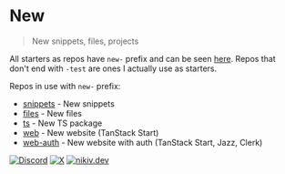 # New

> New snippets, files, projects

All starters as repos have `new-` prefix and can be seen [here](https://github.com/nikitavoloboev?tab=repositories&q=new-). Repos that don't end with `-test` are ones I actually use as starters.

Repos in use with `new-` prefix:

- [snippets](https://github.com/nikitavoloboev/new-snippets) - New snippets
- [files](https://github.com/nikitavoloboev/new-files) - New files
- [ts](https://github.com/nikitavoloboev/new-ts) - New TS package
- [web](https://github.com/nikitavoloboev/new-web) - New website (TanStack Start)
- [web-auth](https://github.com/nikitavoloboev/new-web-auth) - New website with auth (TanStack Start, Jazz, Clerk)

[![Discord](https://go.nikiv.dev/badge-discord)](https://go.nikiv.dev/discord) [![X](https://go.nikiv.dev/badge-x)](https://x.com/nikitavoloboev) [![nikiv.dev](https://go.nikiv.dev/badge-nikiv)](https://nikiv.dev)
